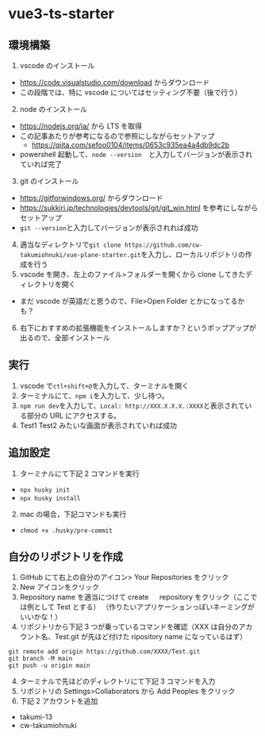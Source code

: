 # vue3-ts-starter

## 環境構築

1. vscode のインストール

- https://code.visualstudio.com/download からダウンロード
- この段階では、特に vscode についてはセッティング不要（後で行う）

2. node のインストール

- https://nodejs.org/ja/ から LTS を取得
- この記事あたりが参考になるので参照にしながらセットアップ
  - https://qiita.com/sefoo0104/items/0653c935ea4a4db9dc2b
- powershell 起動して、`node --version`　と入力してバージョンが表示されていれば完了

3. git のインストール

- https://gitforwindows.org/ からダウンロード
- https://sukkiri.jp/technologies/devtools/git/git_win.html を参考にしながらセットアップ
- `git --version`と入力してバージョンが表示されれば成功

4. 適当なディレクトリで`git clone https://github.com/cw-takumiohnuki/vue-plane-starter.git`を入力し、ローカルリポジトリの作成を行う
5. vscode を開き、左上のファイル>フォルダーを開くから clone してきたディレクトリを開く

- まだ vscode が英語だと思うので、File>Open Folder とかになってるかも？

6. 右下におすすめの拡張機能をインストールしますか？というポップアップが出るので、全部インストール

## 実行

1. vscode で`ctl+shift+@`を入力して、ターミナルを開く
2. ターミナルにて、`npm i`を入力して、少し待つ。
3. `npm run dev`を入力して、`Local: http://XXX.X.X.X.:XXXX`と表示されている部分の URL にアクセスする。
4. Test1 Test2 みたいな画面が表示されていれば成功

## 追加設定

1. ターミナルにて下記 2 コマンドを実行

- `npx husky init`
- `npx husky install`

2. mac の場合，下記コマンドも実行

- `chmod +x .husky/pre-commit`

## 自分のリポジトリを作成

1. GitHub にて右上の自分のアイコン> Your Repositories をクリック
2. New アイコンをクリック
3. Repository name を適当につけて create 　 repository をクリック（ここでは例として Test とする）
   （作りたいアプリケーションっぽいネーミングがいいかな！）
4. リポジトリから下記 3 つが乗っているコマンドを確認（XXX は自分のアカウント名、Test.git が先ほど付けた ripository name になっているはず）

```
git remote add origin https://github.com/XXXX/Test.git
git branch -M main
git push -u origin main
```

4. ターミナルで先ほどのディレクトリにて下記 3 コマンドを入力
5. リポジトリの Settings>Collaborators から Add Peoples をクリック
6. 下記 2 アカウントを追加

- takumi-13
- cw-takumiohnuki
